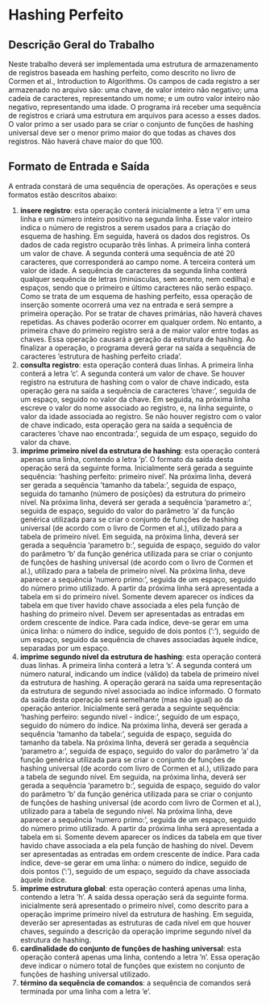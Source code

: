 # Hashing Perfeito

## Descrição Geral do Trabalho

Neste trabalho deverá ser implementada uma estrutura de armazenamento de registros baseada em hashing perfeito, como descrito no livro de Cormen et al., Introduction to Algorithms. Os campos de cada registro a ser armazenado no arquivo são: uma chave, de valor inteiro não negativo; uma cadeia de caracteres, representando um nome; e um outro valor inteiro não negativo, representando uma idade. O programa irá receber uma sequência de registros e criará uma estrutura em arquivos para acesso a esses dados. O valor primo a ser usado para se criar o conjunto de funções de hashing universal deve ser o menor primo maior do que todas as chaves dos registros. Não haverá chave maior do que 100.

## Formato de Entrada e Saída

A entrada constará de uma sequência de operações. As operações e seus formatos estão descritos abaixo:

1. **insere registro**: esta operação conterá inicialmente a letra ’i’ em uma linha e um número inteiro positivo na segunda linha. Esse valor inteiro indica o número de registros a serem usados para a criação do esquema de hashing. Em seguida, haverá os dados dos registros.
Os dados de cada registro ocuparão três linhas. A primeira linha conterá um valor de chave. A segunda conterá uma sequência de até 20 caracteres, que corresponderá ao campo nome. A terceira conterá um valor de idade. A sequência de caracteres da segunda linha conterá qualquer sequência de letras (minúsculas, sem acento, nem cedilha) e espaços, sendo que o primeiro e último caracteres não serão espaço.
Como se trata de um esquema de hashing perfeito, essa operação de inserção somente ocorrerá uma vez na entrada e será sempre a primeira operação. Por se tratar de chaves primárias, não haverá chaves repetidas. As chaves poderão ocorrer em qualquer ordem. No entanto, a primeira chave do primeiro registro será a de maior valor entre todas as chaves.
Essa operação causará a geração da estrutura de hashing. Ao finalizar a operação, o programa deverá gerar na saída a sequência de caracteres ’estrutura de hashing perfeito criada’.
2. **consulta registro**: esta operação conterá duas linhas. A primeira linha conterá a letra ’c’. A segunda conterá um valor de chave.
Se houver registro na estrutura de hashing com o valor de chave indicado, esta operação gera na saída a sequência de caracteres ’chave:’, seguida de um espaço, seguido no valor da chave. Em seguida, na próxima linha escreve o valor do nome associado ao registro, e, na linha seguinte, o
valor da idade associada ao registro. Se não houver registro com o valor de chave indicado, esta operação gera na saída a sequência de caracteres ’chave nao encontrada:’, seguida de um espaço, seguido do valor da chave.
3. **imprime primeiro nível da estrutura de hashing**: esta operação conterá apenas uma linha, contendo a letra ’p’.
O formato da saída desta operação será da seguinte forma. Inicialmente será gerada a seguinte sequência: ’hashing perfeito: primeiro nivel’. Na próxima linha, deverá ser gerada a sequência ’tamanho da tabela:’, seguida de espaço, seguida do tamanho (número de posições) da estrutura do primeiro nível. Na próxima linha, deverá ser gerada a sequência ’parametro a:’, seguida de espaço, seguido do valor do parâmetro ’a’ da função genérica utilizada para se criar o conjunto de funções de hashing universal (de acordo com o livro de Cormen et al.), utilizado para a tabela
de primeiro nível. Em seguida, na próxima linha, deverá ser gerada a sequência ’parametro b:’, seguida de espaço, seguido do valor do parâmetro ’b’ da função genérica utilizada para se criar o conjunto de funções de hashing universal (de acordo com o livro de Cormen et al.), utilizado para a tabela de primeiro nível. Na próxima linha, deve aparecer a sequência ’numero primo:’, seguida de um espaço, seguido do número primo utilizado.
A partir da próxima linha será apresentada a tabela em si do primeiro nível. Somente devem aparecer os índices da tabela em que tiver havido chave associada a eles pela função de hashing do primeiro nível. Devem ser apresentadas as entradas em ordem crescente de índice. Para cada índice, deve-se gerar em uma única linha: o número do índice, seguido de dois pontos (’:’), seguido de um espaço, seguido da sequência de chaves associadas àquele índice, separadas por um espaço.
4. **imprime segundo nível da estrutura de hashing**: esta operação conterá duas linhas. A primeira linha conterá a letra ’s’. A segunda conterá um número natural, indicando um índice (válido) da tabela de primeiro nível da estrutura de hashing. A operação gerará na saída uma representação da estrutura de segundo nível associada ao índice informado.
O formato da saída desta operação será semelhante (mas não igual) ao da operação anterior. Inicialmente será gerada a seguinte sequência: ’hashing perfeiro: segundo nivel - indice:’, seguido de um espaço, seguido do número do índice. Na próxima linha, deverá ser gerada a sequência ’tamanho da tabela:’, seguida de espaço, seguida do tamanho da tabela. Na próxima linha, deverá ser gerada a sequência ’parametro a:’, seguida de espaço, seguido do valor do parâmetro ’a’ da função genérica utilizada para se criar o conjunto de funções de hashing universal (de acordo com livro de Cormen et al.), utilizado para a tabela de segundo nível. Em seguida, na próxima linha, deverá ser gerada a sequência ’parametro b:’, seguida de espaço, seguido do valor do parâmetro ’b’ da função genérica utilizada para se criar o conjunto de funções de hashing universal (de acordo com livro de Cormen et al.), utilizado para a tabela de segundo nível. Na próxima linha, deve aparecer a sequência ’numero primo:’, seguida de um espaço, seguido do número primo utilizado.
A partir da próxima linha será apresentada a tabela em si. Somente devem aparecer os índices da tabela em que tiver havido chave associada a ela pela função de hashing do nível. Devem ser apresentadas as entradas em ordem crescente de índice. Para cada índice, deve-se gerar em uma linha: o número do índice, seguido de dois pontos (’:’), seguido de um espaço, seguido da chave associada àquele índice.
5. **imprime estrutura global**: esta operação conterá apenas uma linha, contendo a letra ’h’.
A saída dessa operação será da seguinte forma. inicialmente será apresentado o primeiro nível, como descrito para a operação imprime primeiro nível da estrutura de hashing. Em seguida, deverão ser apresentadas as estruturas de cada nível em que houver chaves, seguindo a descrição da operação imprime segundo nível da estrutura de hashing.
1. **cardinalidade do conjunto de funções de hashing universal**: esta operação conterá apenas uma linha, contendo a letra ’n’.
Essa operação deve indicar o número total de funções que existem no conjunto de funções de hashing universal utilizado.
7. **término da sequência de comandos**: a sequência de comandos será terminada por uma linha com a letra ’e’.
